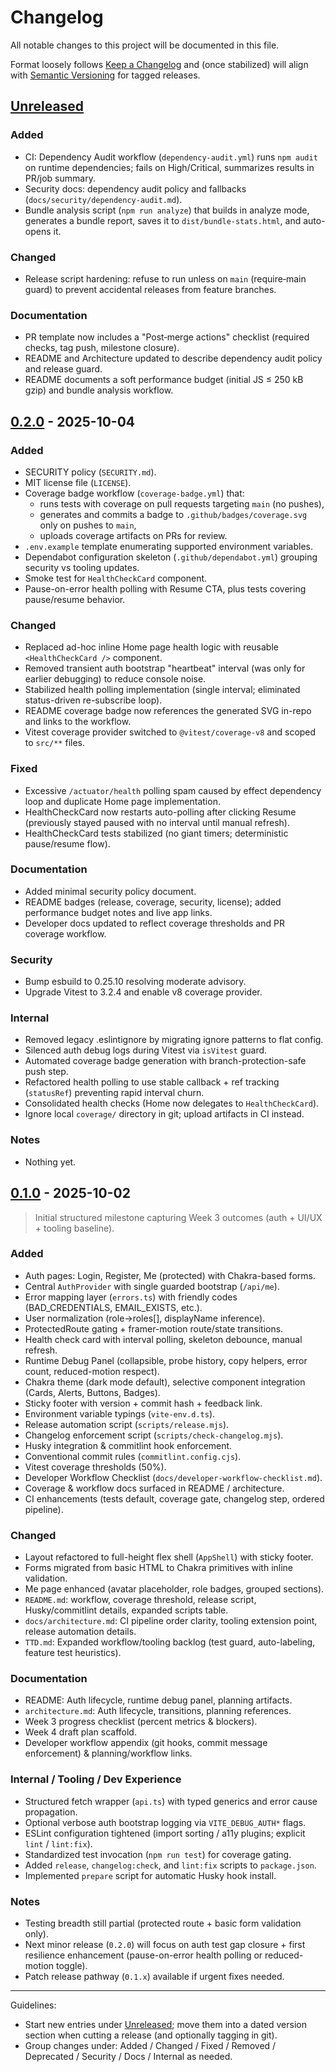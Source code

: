 # Changelog

All notable changes to this project will be documented in this file.

Format loosely follows [Keep a Changelog](https://keepachangelog.com/en/1.1.0/) and (once stabilized) will align with [Semantic Versioning](https://semver.org/) for tagged releases.

## [Unreleased]

### Added
- CI: Dependency Audit workflow (`dependency-audit.yml`) runs `npm audit` on runtime dependencies; fails on High/Critical, summarizes results in PR/job summary.
- Security docs: dependency audit policy and fallbacks (`docs/security/dependency-audit.md`).
- Bundle analysis script (`npm run analyze`) that builds in analyze mode, generates a bundle report, saves it to `dist/bundle-stats.html`, and auto-opens it.

### Changed
- Release script hardening: refuse to run unless on `main` (require‑main guard) to prevent accidental releases from feature branches.

### Documentation
- PR template now includes a "Post‑merge actions" checklist (required checks, tag push, milestone closure).
- README and Architecture updated to describe dependency audit policy and release guard.
- README documents a soft performance budget (initial JS ≤ 250 kB gzip) and bundle analysis workflow.

## [0.2.0] - 2025-10-04
### Added
- SECURITY policy (`SECURITY.md`).
- MIT license file (`LICENSE`).
- Coverage badge workflow (`coverage-badge.yml`) that:
	- runs tests with coverage on pull requests targeting `main` (no pushes),
	- generates and commits a badge to `.github/badges/coverage.svg` only on pushes to `main`,
	- uploads coverage artifacts on PRs for review.
- `.env.example` template enumerating supported environment variables.
- Dependabot configuration skeleton (`.github/dependabot.yml`) grouping security vs tooling updates.
- Smoke test for `HealthCheckCard` component.
 - Pause-on-error health polling with Resume CTA, plus tests covering pause/resume behavior.

### Changed
- Replaced ad-hoc inline Home page health logic with reusable `<HealthCheckCard />` component.
- Removed transient auth bootstrap "heartbeat" interval (was only for earlier debugging) to reduce console noise.
- Stabilized health polling implementation (single interval; eliminated status-driven re-subscribe loop).
 - README coverage badge now references the generated SVG in-repo and links to the workflow.
 - Vitest coverage provider switched to `@vitest/coverage-v8` and scoped to `src/**` files.

### Fixed
- Excessive `/actuator/health` polling spam caused by effect dependency loop and duplicate Home page implementation.
- HealthCheckCard now restarts auto-polling after clicking Resume (previously stayed paused with no interval until manual refresh).
- HealthCheckCard tests stabilized (no giant timers; deterministic pause/resume flow).

### Documentation
- Added minimal security policy document.
- README badges (release, coverage, security, license); added performance budget notes and live app links.
- Developer docs updated to reflect coverage thresholds and PR coverage workflow.

### Security
- Bump esbuild to 0.25.10 resolving moderate advisory.
- Upgrade Vitest to 3.2.4 and enable v8 coverage provider.

### Internal
- Removed legacy .eslintignore by migrating ignore patterns to flat config.
- Silenced auth debug logs during Vitest via `isVitest` guard.
- Automated coverage badge generation with branch-protection-safe push step.
- Refactored health polling to use stable callback + ref tracking (`statusRef`) preventing rapid interval churn.
- Consolidated health checks (Home now delegates to `HealthCheckCard`).
 - Ignore local `coverage/` directory in git; upload artifacts in CI instead.

### Notes
- Nothing yet.

## [0.1.0] - 2025-10-02

> Initial structured milestone capturing Week 3 outcomes (auth + UI/UX + tooling baseline).

### Added
- Auth pages: Login, Register, Me (protected) with Chakra-based forms.
- Central `AuthProvider` with single guarded bootstrap (`/api/me`).
- Error mapping layer (`errors.ts`) with friendly codes (BAD_CREDENTIALS, EMAIL_EXISTS, etc.).
- User normalization (role→roles[], displayName inference).
- ProtectedRoute gating + framer-motion route/state transitions.
- Health check card with interval polling, skeleton debounce, manual refresh.
- Runtime Debug Panel (collapsible, probe history, copy helpers, error count, reduced-motion respect).
- Chakra theme (dark mode default), selective component integration (Cards, Alerts, Buttons, Badges).
- Sticky footer with version + commit hash + feedback link.
- Environment variable typings (`vite-env.d.ts`).
- Release automation script (`scripts/release.mjs`).
- Changelog enforcement script (`scripts/check-changelog.mjs`).
- Husky integration & commitlint hook enforcement.
- Conventional commit rules (`commitlint.config.cjs`).
- Vitest coverage thresholds (50%).
- Developer Workflow Checklist (`docs/developer-workflow-checklist.md`).
- Coverage & workflow docs surfaced in README / architecture.
- CI enhancements (tests default, coverage gate, changelog step, ordered pipeline).

### Changed
- Layout refactored to full-height flex shell (`AppShell`) with sticky footer.
- Forms migrated from basic HTML to Chakra primitives with inline validation.
- Me page enhanced (avatar placeholder, role badges, grouped sections).
- `README.md`: workflow, coverage threshold, release script, Husky/commitlint details, expanded scripts table.
- `docs/architecture.md`: CI pipeline order clarity, tooling extension point, release automation details.
- `TTD.md`: Expanded workflow/tooling backlog (test guard, auto-labeling, feature test heuristics).

### Documentation
- README: Auth lifecycle, runtime debug panel, planning artifacts.
- `architecture.md`: Auth lifecycle, transitions, planning references.
- Week 3 progress checklist (percent metrics & blockers).
- Week 4 draft plan scaffold.
- Developer workflow appendix (git hooks, commit message enforcement) & planning/workflow links.

### Internal / Tooling / Dev Experience
- Structured fetch wrapper (`api.ts`) with typed generics and error cause propagation.
- Optional verbose auth bootstrap logging via `VITE_DEBUG_AUTH*` flags.
- ESLint configuration tightened (import sorting / a11y plugins; explicit `lint` / `lint:fix`).
- Standardized test invocation (`npm run test`) for coverage gating.
- Added `release`, `changelog:check`, and `lint:fix` scripts to `package.json`.
- Implemented `prepare` script for automatic Husky hook install.

### Notes
- Testing breadth still partial (protected route + basic form validation only).
- Next minor release (`0.2.0`) will focus on auth test gap closure + first resilience enhancement (pause-on-error health polling or reduced-motion toggle).
- Patch release pathway (`0.1.x`) available if urgent fixes needed.

---

Guidelines:

-   Start new entries under [Unreleased]; move them into a dated version section when cutting a release (and optionally tagging in git).
-   Group changes under: Added / Changed / Fixed / Removed / Deprecated / Security / Docs / Internal as needed.

[Unreleased]: https://github.com/sameboat-platform/frontend/compare/v0.2.0...HEAD
[0.2.0]: https://github.com/sameboat-platform/frontend/compare/v0.1.0...v0.2.0
[0.1.0]: https://github.com/sameboat-platform/frontend/tree/v0.1.0
